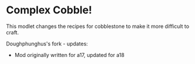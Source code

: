 # Complex Cobble!
This modlet changes the recipes for cobblestone to make it more difficult to craft.

Doughphunghus's fork - updates:

- Mod originally written for a17, updated for a18

